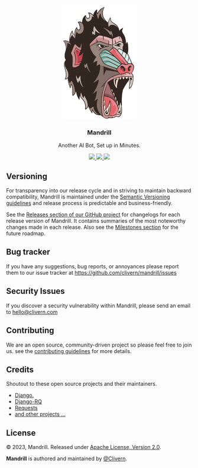 <p align="center">
    <img alt="Mandrill Logo" src="/assets/img/logo.png" width="200" />
    <h3 align="center">Mandrill</h3>
    <p align="center">Another AI Bot, Set up in Minutes.</p>
    <p align="center">
        <a href="https://github.com/Clivern/Mandrill/actions/workflows/api.yml">
            <img src="https://github.com/Clivern/Mandrill/actions/workflows/api.yml/badge.svg"/>
        </a>
        <a href="https://github.com/clivern/Mandrill/releases">
            <img src="https://img.shields.io/badge/Version-v0.1.0-red.svg">
        </a>
        <a href="https://github.com/Clivern/Mandrill/blob/main/LICENSE">
            <img src="https://img.shields.io/badge/LICENSE-Apache-blue.svg">
        </a>
    </p>
</p>


## Versioning

For transparency into our release cycle and in striving to maintain backward compatibility, Mandrill is maintained under the [Semantic Versioning guidelines](https://semver.org/) and release process is predictable and business-friendly.

See the [Releases section of our GitHub project](https://github.com/clivern/mandrill/releases) for changelogs for each release version of Mandrill. It contains summaries of the most noteworthy changes made in each release. Also see the [Milestones section](https://github.com/clivern/mandrill/milestones) for the future roadmap.


## Bug tracker

If you have any suggestions, bug reports, or annoyances please report them to our issue tracker at https://github.com/clivern/mandrill/issues


## Security Issues

If you discover a security vulnerability within Mandrill, please send an email to [hello@clivern.com](mailto:hello@clivern.com)


## Contributing

We are an open source, community-driven project so please feel free to join us. see the [contributing guidelines](CONTRIBUTING.md) for more details.


## Credits

Shoutout to these open source projects and their maintainers.

- [Django.](https://www.djangoproject.com/)
- [Django-RQ](https://github.com/rq/django-rq)
- [Requests](https://github.com/psf/requests)
- [and other projects ...](requirements.txt)


## License

© 2023, Mandrill. Released under [Apache License, Version 2.0](https://www.apache.org/licenses/LICENSE-2.0).

**Mandrill** is authored and maintained by [@Clivern](https://github.com/clivern).
